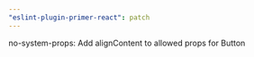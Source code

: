 ```yaml
---
"eslint-plugin-primer-react": patch
---
```


no-system-props: Add alignContent to allowed props for Button
